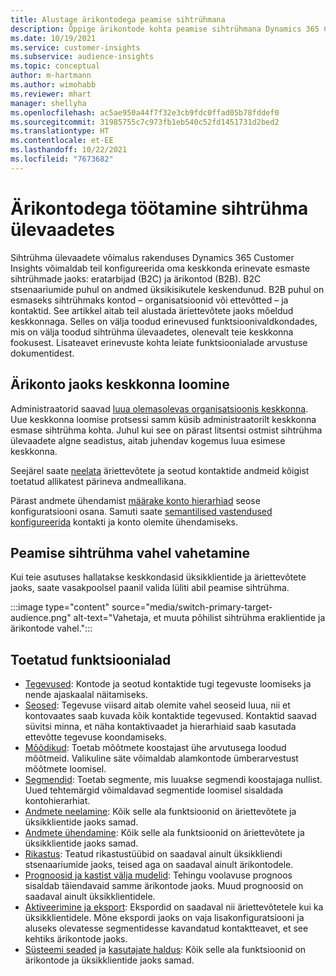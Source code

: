 ```yaml
---
title: Alustage ärikontodega peamise sihtrühmana
description: Õppige ärikontode kohta peamise sihtrühmana Dynamics 365 Customer Insights abil.
ms.date: 10/19/2021
ms.service: customer-insights
ms.subservice: audience-insights
ms.topic: conceptual
author: m-hartmann
ms.author: wimohabb
ms.reviewer: mhart
manager: shellyha
ms.openlocfilehash: ac5ae950a44f7f32e3cb9fdc0ffad05b78fddef0
ms.sourcegitcommit: 31985755c7c973fb1eb540c52fd1451731d2bed2
ms.translationtype: HT
ms.contentlocale: et-EE
ms.lasthandoff: 10/22/2021
ms.locfileid: "7673682"
---
```

# <a name="work-with-business-accounts-in-audience-insights"></a>Ärikontodega töötamine sihtrühma ülevaadetes

Sihtrühma ülevaadete võimalus rakenduses Dynamics 365 Customer Insights võimaldab teil konfigureerida oma keskkonda erinevate esmaste sihtrühmade jaoks: eratarbijad (B2C) ja ärikontod (B2B). B2C stsenaariumide puhul on andmed üksikisikutele keskendunud. B2B puhul on esmaseks sihtrühmaks kontod – organisatsioonid või ettevõtted – ja kontaktid. See artikkel aitab teil alustada äriettevõtete jaoks mõeldud keskkonnaga. Selles on välja toodud erinevused funktsioonivaldkondades, mis on välja toodud sihtrühma ülevaadetes, olenevalt teie keskkonna fookusest. Lisateavet erinevuste kohta leiate funktsioonialade arvustuse dokumentidest. 

## <a name="create-an-environment-for-business-accounts"></a>Ärikonto jaoks keskkonna loomine

Administraatorid saavad [luua olemasolevas organisatsioonis keskkonna](create-environment.md). Uue keskkonna loomise protsessi samm küsib administraatorilt keskkonna esmase sihtrühma kohta. Juhul kui see on pärast litsentsi ostmist sihtrühma ülevaadete algne seadistus, aitab juhendav kogemus luua esimese keskkonna.

Seejärel saate [neelata](data-sources.md) äriettevõtete ja seotud kontaktide andmeid kõigist toetatud allikatest pärineva andmeallikana.

Pärast andmete ühendamist [määrake konto hierarhiad](relationships.md#set-up-account-hierarchies) seose konfiguratsiooni osana. Samuti saate [semantilised vastendused konfigureerida](semantic-mappings.md) kontakti ja konto olemite ühendamiseks. 

## <a name="switch-between-primary-target-audience"></a>Peamise sihtrühma vahel vahetamine

Kui teie asutuses hallatakse keskkondasid üksikklientide ja äriettevõtete jaoks, saate vasakpoolsel paanil valida lüliti abil peamise sihtrühma.

:::image type="content" source="media/switch-primary-target-audience.png" alt-text="Vahetaja, et muuta põhilist sihtrühma eraklientide ja ärikontode vahel.":::

## <a name="supported-feature-areas"></a>Toetatud funktsioonialad

- [Tegevused](activities.md): Kontode ja seotud kontaktide tugi tegevuste loomiseks ja nende ajaskaalal näitamiseks.
- [Seosed](relationships.md): Tegevuse viisard aitab olemite vahel seoseid luua, nii et kontovaates saab kuvada kõik kontaktide tegevused. Kontaktid saavad süvitsi minna, et näha kontaktivaadet ja hierarhiaid saab kasutada ettevõtte tegevuse koondamiseks.
- [Mõõdikud](measures.md): Toetab mõõtmete koostajast ühe arvutusega loodud mõõtmeid. Valikuline säte võimaldab alamkontode ümberarvestust mõõtmete loomisel.
- [Segmendid](segments.md): Toetab segmente, mis luuakse segmendi koostajaga nullist. Uued tehtemärgid võimaldavad segmentide loomisel sisaldada kontohierarhiat.
- [Andmete neelamine](data-sources.md): Kõik selle ala funktsioonid on äriettevõtete ja üksikklientide jaoks samad.
- [Andmete ühendamine](data-unification.md): Kõik selle ala funktsioonid on äriettevõtete ja üksikklientide jaoks samad.
- [Rikastus](enrichment-hub.md): Teatud rikastustüübid on saadaval ainult üksikkliendi stsenaariumide jaoks, teised aga on saadaval ainult ärikontodele.
- [Prognoosid ja kastist välja mudelid](predictions-overview.md): Tehingu voolavuse prognoos sisaldab täiendavaid samme ärikontode jaoks. Muud prognoosid on saadaval ainult üksikklientidele.
- [Aktiveerimine ja eksport](export-destinations.md): Ekspordid on saadaval nii äriettevõtetele kui ka üksikklientidele. Mõne ekspordi jaoks on vaja lisakonfiguratsiooni ja aluseks olevatesse segmentidesse kavandatud kontaktteavet, et see kehtiks ärikontode jaoks.
- [Süsteemi seaded](system.md) ja [kasutajate haldus](permissions.md): Kõik selle ala funktsioonid on ärikontode ja üksikklientide jaoks samad.

